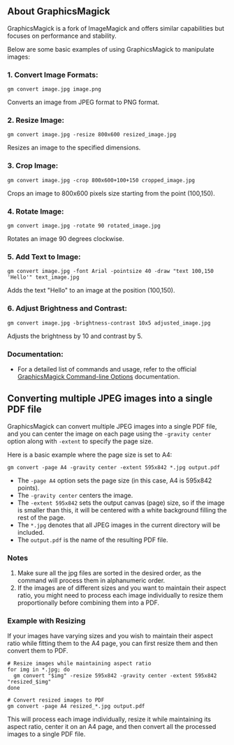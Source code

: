 ## About GraphicsMagick

GraphicsMagick is a fork of ImageMagick and offers similar capabilities but focuses on performance and stability. 

Below are some basic examples of using GraphicsMagick to manipulate images:

### 1. **Convert Image Formats:**
   ```shell
   gm convert image.jpg image.png
   ```
   Converts an image from JPEG format to PNG format.

### 2. **Resize Image:**
   ```shell
   gm convert image.jpg -resize 800x600 resized_image.jpg
   ```
   Resizes an image to the specified dimensions.

### 3. **Crop Image:**
   ```shell
   gm convert image.jpg -crop 800x600+100+150 cropped_image.jpg
   ```
   Crops an image to 800x600 pixels size starting from the point (100,150).

### 4. **Rotate Image:**
   ```shell
   gm convert image.jpg -rotate 90 rotated_image.jpg
   ```
   Rotates an image 90 degrees clockwise.

### 5. **Add Text to Image:**
   ```shell
   gm convert image.jpg -font Arial -pointsize 40 -draw "text 100,150 'Hello'" text_image.jpg
   ```
   Adds the text "Hello" to an image at the position (100,150).

### 6. **Adjust Brightness and Contrast:**
   ```shell
   gm convert image.jpg -brightness-contrast 10x5 adjusted_image.jpg
   ```
   Adjusts the brightness by 10 and contrast by 5.

### Documentation:
- For a detailed list of commands and usage, refer to the official [GraphicsMagick Command-line Options](http://www.graphicsmagick.org/GraphicsMagick.html) documentation.

## Converting multiple JPEG images into a single PDF file

GraphicsMagick can convert multiple JPEG images into a single PDF file, and you can center the image on each page using the `-gravity center` option along with `-extent` to specify the page size. 

Here is a basic example where the page size is set to A4:

```shell
gm convert -page A4 -gravity center -extent 595x842 *.jpg output.pdf
```

- The `-page A4` option sets the page size (in this case, A4 is 595x842 points).
- The `-gravity center` centers the image.
- The `-extent 595x842` sets the output canvas (page) size, so if the image is smaller than this, it will be centered with a white background filling the rest of the page.
- The `*.jpg` denotes that all JPEG images in the current directory will be included.
- The `output.pdf` is the name of the resulting PDF file.

### Notes
1. Make sure all the jpg files are sorted in the desired order, as the command will process them in alphanumeric order.
2. If the images are of different sizes and you want to maintain their aspect ratio, you might need to process each image individually to resize them proportionally before combining them into a PDF.

### Example with Resizing
If your images have varying sizes and you wish to maintain their aspect ratio while fitting them to the A4 page, you can first resize them and then convert them to PDF. 

```shell
# Resize images while maintaining aspect ratio
for img in *.jpg; do
  gm convert "$img" -resize 595x842 -gravity center -extent 595x842 "resized_$img"
done

# Convert resized images to PDF
gm convert -page A4 resized_*.jpg output.pdf
```

This will process each image individually, resize it while maintaining its aspect ratio, center it on an A4 page, and then convert all the processed images to a single PDF file.